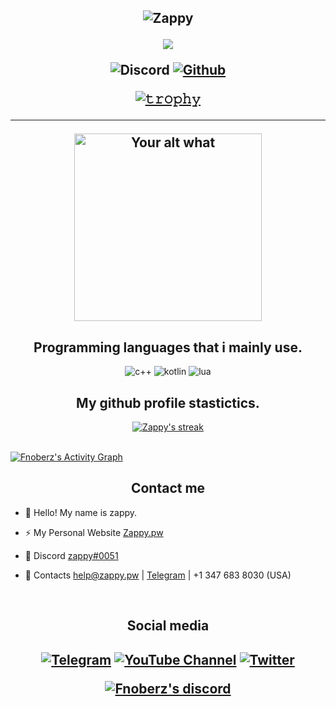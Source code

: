 <h2 align="center">

  
<p align="center">

![Zappy](https://api.creavite.co/out/WWxpo4FffMl7ripzjj_static.png)



  


<p align="center">

[![](https://img.shields.io/badge/ZAPPY-.PW-green?style=for-the-badge&logo=html)](http://zappy.pw/)
  


  

<p align="center">
   <img alt="Discord" src="https://img.shields.io/badge/DISCORD-ZAPPY%230051-blue?style=for-the-badge&logo=DISCORD'"></a>  
  <a href="https://github.com/Fnoberz">
   <img alt="Github" src="https://img.shields.io/github/followers/Fnoberz?color=7289DA&logo=github&label=Followers&style=for-the-badge&logoWidth=10&labelColor=000'"></a>   
  
  
[![𝚝𝚛𝚘𝚙𝚑𝚢](https://github-profile-trophy.vercel.app/?username=ryo-ma&column=8&margin-w=20&margin-h=0&no-bg=true&no-frame=true&theme=dark_dimmed)](https://github.com/ryo-ma)

  ----


<p align="center">
<img src="https://readme-spotify-status-liart.vercel.app/api/run-spotify-status" alt="Your alt what" width="300" align/>
</p>


<h2 align="center">Programming languages that i mainly use.</h2>
<p align="center">
  <img alt="c++" src="https://img.shields.io/badge/-C++-090909?style=for-the-badge&logo=C%2b%2b&logoColor=6296CC"></a> 
  <img alt="kotlin" src="https://img.shields.io/badge/-Kotlin-090909?style=for-the-badge&logo=Kotlin&logoColor=00648B"></a> 
  <img alt="lua" src="https://img.shields.io/badge/-LUA-black?style=for-the-badge&logo=lua"></a>
</p>



<h2 align="center">My github profile stastictics.</h2>

<p align="center">
    <a href="https://github.com/Fnoberz">
        <img title="SarnaxLii stats" alt="Zappy's streak" src="https://github-readme-streak-stats.herokuapp.com/?user=Fnoberz&theme=dark&hide_border=true&stroke=f53b3b"/>
    </a>
</p><br>
<a href="https://github.com/Fnoberz"><img alt="Fnoberz's Activity Graph" src="https://activity-graph.herokuapp.com/graph?username=Fnoberz&bg_color=0D1117&color=eca15b&line=eca15b&point=FFFFFF&hide_border=true" /></a>
  



<h2 align="center">Contact me</h2>

- 👋 Hello! My name is zappy.

- ⚡ My Personal Website [Zappy.pw](http://zappy.pw/)

- 💬 Discord [zappy#0051](https://discord.com/users/970882389930807406)

- 📧 Contacts help@zappy.pw | [Telegram](https://t.me/reverse_engineered) | +1 347 683 8030 (USA)


</pre><br>

<h2 align="center">Social media</h2>

<h2 align="center"</h2>

[![Telegram](https://img.shields.io/badge/-TELEGRAM-blue?style=for-the-badge&logo=telegram)](https://t.me/reverse_engineered)
[![YouTube Channel](https://img.shields.io/badge/-YouTube-%23282a36?style=for-the-badge&logoColor=ff0000&logo=YouTube)](https://www.youtube.com/channel/UCbaYhoKHYK-RbYFoXFEBwqA)
<a target="_blank" href="https://twitter.com/zappypw"><img alt="Twitter" src="https://img.shields.io/badge/-TWITTER-blue?style=for-the-badge&logo=twitter">

  <p align="center">
    <a href="https://discord.com/users/943374631644045363">
        <img title="Fnoberz server discord" alt="Fnoberz's discord" src="https://discord.c99.nl/widget/theme-4/943374631644045363.png"/>
    </a>
</p>
